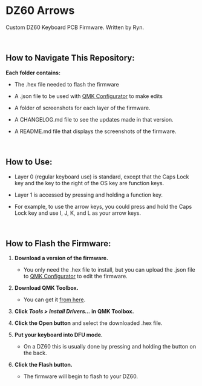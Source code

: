 # DZ60 Arrows

Custom DZ60 Keyboard PCB Firmware. Written by Ryn.


<br>


## How to Navigate This Repository:

**Each folder contains:**
- The .hex file needed to flash the firmware


- A .json file to be used with [QMK Configurator](https://config.qmk.fm/#/dz60/LAYOUT_60_ansi) to make edits


- A folder of screenshots for each layer of the firmware.


- A CHANGELOG.md file to see the updates made in that version.


- A README.md file that displays the screenshots of the firmware.


<br>


## How to Use:

- Layer 0 (regular keyboard use) is standard, except that the Caps Lock key and the key to the right of the OS key are function keys.


- Layer 1 is accessed by pressing and holding a function key. 


- For example, to use the arrow keys, you could press and hold the Caps Lock key and use I, J, K, and L as your arrow keys.


<br>


## How to Flash the Firmware:

1. **Download a version of the firmware.** 
    * You only need the .hex file to install, but you can upload the .json file to [QMK Configurator](https://config.qmk.fm/#/dz60/LAYOUT_60_ansi) to edit the firmware.


2. **Download QMK Toolbox.** 
    * You can get it [from here](https://github.com/qmk/qmk_toolbox/releases).
   

3. **Click *Tools > Install Drivers...* in QMK Toolbox.**


4. **Click the Open button** and select the downloaded .hex file.


5. **Put your keyboard into DFU mode.** 
    * On a DZ60 this is usually done by pressing and holding the button on the back.


6. **Click the Flash button.** 
    * The firmware will begin to flash to your DZ60.
